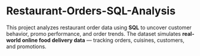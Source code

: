 # Restaurant-Orders-SQL-Analysis
This project analyzes restaurant order data using **SQL** to uncover customer behavior, promo performance, and order trends.   The dataset simulates **real-world online food delivery data** — tracking orders, cuisines, customers, and promotions.   

